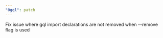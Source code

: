 ```yaml
---
"0gql": patch
---
```


Fix issue where gql import declarations are not removed when --remove flag is used
